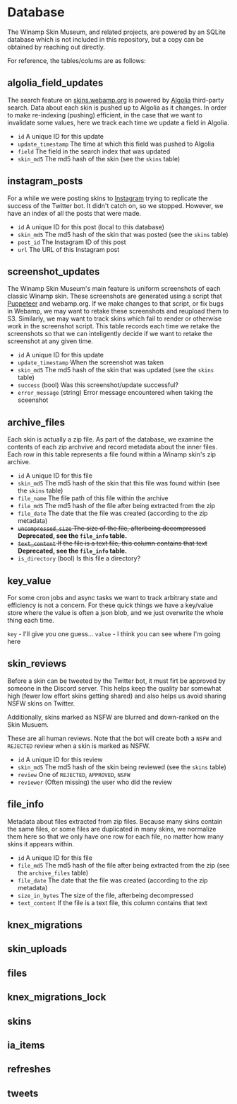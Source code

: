 # Database

The Winamp Skin Museum, and related projects, are powered by an SQLite database which is not included in this repository, but a copy can be obtained by reaching out directly.

For reference, the tables/colums are as follows:

## algolia_field_updates

The search feature on [skins.webamp.org](https://skins.webamp.org) is powered by [Algolia](https://www.algolia.com/) third-party search. Data about each skin is pushed up to Algolia as it changes. In order to make re-indexing (pushing) efficient, in the case that we want to invalidate some values, here we track each time we update a field in Algolia.

- `id` A unique ID for this update
- `update_timestamp` The time at which this field was pushed to Algolia
- `field` The field in the search index that was updated
- `skin_md5` The md5 hash of the skin (see the `skins` table)

## instagram_posts

For a while we were posting skins to [Instagram](https://www.instagram.com/winampskinsbot/) trying to replicate the success of the Twitter bot. It didn't catch on, so we stopped. However, we have an index of all the posts that were made.

- `id` A unique ID for this post (local to this database)
- `skin_md5` The md5 hash of the skin that was posted (see the `skins` table)
- `post_id` The Instagram ID of this post
- `url` The URL of this Instagram post

## screenshot_updates

The Winamp Skin Museum's main feature is uniform screenshots of each classic Winamp skin. These screenshots are generated using a script that [Puppeteer](https://pptr.dev/) and webamp.org. If we make changes to that script, or fix bugs in Webamp, we may want to retake these screenshots and reupload them to S3. Similarly, we may want to track skins which fail to render or otherwise work in the screenshot script. This table records each time we retake the screenshots so that we can inteligently decide if we want to retake the screenshot at any given time.

- `id` A unique ID for this update
- `update_timestamp` When the screenshot was taken
- `skin_md5` The md5 hash of the skin that was updated (see the `skins` table)
- `success` (bool) Was this screenshot/update successful?
- `error_message` (string) Error message encountered when taking the sceenshot

## archive_files

Each skin is actually a zip file. As part of the database, we examine the contents of each zip archvive and record metadata about the inner files. Each row in this table represents a file found within a Winamp skin's zip archive.

- `id` A unique ID for this file
- `skin_md5` The md5 hash of the skin that this file was found within (see the `skins` table)
- `file_name` The file path of this file within the archive
- `file_md5` The md5 hash of the file after being extracted from the zip
- `file_date` The date that the file was created (according to the zip metadata)
- ~~`uncompressed_size` The size of the file, afterbeing decompressed~~ **Deprecated, see the `file_info` table.**
- ~~`text_content` If the file is a text file, this column contains that text~~ **Deprecated, see the `file_info` table.**
- `is_directory` (bool) Is this file a directory?

## key_value

For some cron jobs and async tasks we want to track arbitrary state and efficiency is not a concern. For these quick things we have a key/value store where the value is often a json blob, and we just overwrite the whole thing each time.

`key` - I'll give you one guess...
`value` - I think you can see where I'm going here

## skin_reviews

Before a skin can be tweeted by the Twitter bot, it must firt be approved by someone in the Discord server. This helps keep the quality bar somewhat high (fewer low effort skins getting shared) and also helps us avoid sharing NSFW skins on Twitter.

Additionally, skins marked as NSFW are blurred and down-ranked on the Skin Musuem.

These are all human reviews. Note that the bot will create both a `NSFW` and `REJECTED` review when a skin is marked as NSFW.

- `id` A unique ID for this review
- `skin_md5` The md5 hash of the skin being reviewed (see the `skins` table)
- `review` One of `REJECTED`, `APPROVED`, `NSFW`
- `reviewer` (Often missing) the user who did the review

## file_info

Metadata about files extracted from zip files. Because many skins contain the same files, or some files are duplicated in many skins, we normalize them here so that we only have one row for each file, no matter how many skins it appears within.

- `id` A unique ID for this file
- `file_md5` The md5 hash of the file after being extracted from the zip (see the `archive_files` table)
- `file_date` The date that the file was created (according to the zip metadata)
- `size_in_bytes` The size of the file, afterbeing decompressed
- `text_content` If the file is a text file, this column contains that text

## knex_migrations

## skin_uploads

## files

## knex_migrations_lock

## skins

## ia_items

## refreshes

## tweets
